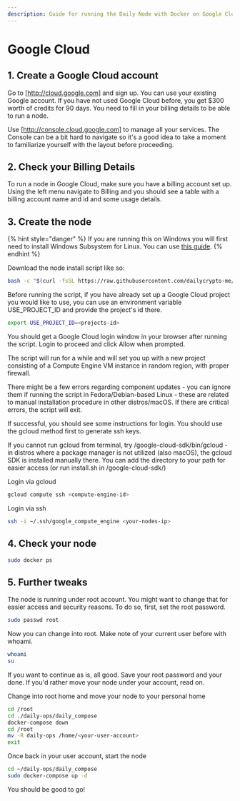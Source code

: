 ```yaml
---
description: Guide for running the Daily Node with Docker on Google Cloud
---
```


# Google Cloud

## 1. Create a Google Cloud account

Go to [http://cloud.google.com] and sign up. You can use your existing Google account. If you have not used Google Cloud before, you get $300 worth of credits for 90 days. You need to fill in your billing details to be able to run a node.

Use [http://console.cloud.google.com] to manage all your services. The Console can be a bit hard to navigate so it's a good idea to take a moment to familiarize yourself with the layout before proceeding. 

## 2. Check your Billing Details

To run a node in Google Cloud, make sure you have a billing account set up. Using the left menu navigate to Billing and you should see a table with a billing account name and id and some usage details.

## 3. Create the node

{% hint style="danger" %}
If you are running this on Windows you will first need to install Windows Subsystem for Linux. You can use [this guide](https://docs.microsoft.com/en-us/windows/wsl/install-win10).
{% endhint %}

Download the node install script like so:

```bash
bash -c "$(curl -fsSL https://raw.githubusercontent.com/dailycrypto-me/daily-ops/master/scripts/one-click-GC.sh)"
```

Before running the script, if you have already set up a Google Cloud project you would like to use, you can use an environment variable USE_PROJECT_ID and provide the project's id there.

```bash
export USE_PROJECT_ID=<projects-id>
```

You should get a Google Cloud login window in your browser after running the script. Login to proceed and click Allow when prompted.

The script will run for a while and will set you up with a new project consisting of a  Compute Engine VM instance in random region, with proper firewall.

There might be a few errors regarding component updates - you can ignore them if running the script in Fedora/Debian-based Linux - these are related to manual installation procedure in other distros/macOS. If there are critical errors, the script will exit.

If successful, you should see some instructions for login. You should use the gcloud method first to generate ssh keys.

If you cannot run gcloud from terminal, try <HOME>/google-cloud-sdk/bin/gcloud - in distros where a package manager is not utilized (also macOS), the gcloud SDK is installed manually there. You can add the directory to your path for easier access (or run install.sh in <HOME>/google-cloud-sdk/)

Login via gcloud

```bash
gcloud compute ssh <compute-engine-id>
```

Login via ssh

```bash
ssh -i ~/.ssh/google_compute_engine <your-nodes-ip>
```

## 4. Check your node

```bash
sudo docker ps
```

## 5. Further tweaks

The node is running under root account.  You might want to change that for easier access and security reasons.  To do so, first, set the root password.

```bash
sudo passwd root
```

Now you can change into root.  Make note of your current user before with whoami.

```bash
whoami
su
```

If you want to continue as is, all good. Save your root password and your done.  If you'd rather move your node under your account, read on.

Change into root home and move your node to your personal home

```bash
cd /root
cd ./daily-ops/daily_compose
docker-compose down
cd /root
mv -R daily-ops /home/<your-user-account>
exit
```

Once back in your user account, start the node

```bash
cd ~/daily-ops/daily_compose
sudo docker-compose up -d
```

You should be good to go!
